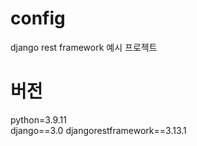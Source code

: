 # config
django rest framework 예시 프로젝트

# 버전
python=3.9.11         
django==3.0 
djangorestframework==3.13.1 